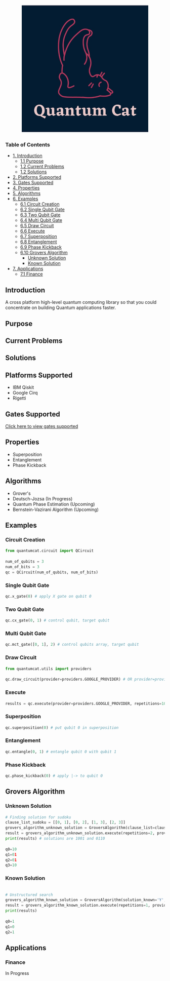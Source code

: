 <h1 align="center">
  <img src="https://github.com/artificial-brain/quantumcat/blob/assets/quantumcat/logo/quantum_cat_logo.jpg?raw=true" alt="Quantum Cat Logo" width="400" height="400" />
</h1>

### Table of Contents

- [1. Introduction](#introduction)
  * [1.1 Purpose](#purpose)
  * [1.2 Current Problems](#current-problems)
  * [1.2 Solutions](#solutions)
- [2. Platforms Supported](#platforms-supported)
- [3. Gates Supported](#gates-supported)
- [4. Properties](#properties)
- [5. Algorithms](#algorithms)
- [6. Examples](#examples)
  * [6.1 Circuit Creation](#circuit-creation)
  * [6.2 Single Qubit Gate](#single-qubit-gate)
  * [6.3 Two Qubit Gate](#two-qubit-gate)
  * [6.4 Multi Qubit Gate](#multi-qubit-gate)
  * [6.5 Draw Circuit](#draw-circuit)
  * [6.6 Execute](#execute)
  * [6.7 Superposition](#superposition)
  * [6.8 Entanglement](#entanglement)
  * [6.9 Phase Kickback](#phase-kickback)
  * [6.10 Grovers Algorithm](#grovers-algorithm)
    + [Unknown Solution](#unknown-solution)
    + [Known Solution](#known-solution)
- [7. Applications](#applications)
   * [7.1 Finance](#finance)


## Introduction
A cross platform high-level quantum computing library so that you could concentrate on building Quantum applications faster.
## Purpose
## Current Problems
## Solutions
## Platforms Supported
* IBM Qiskit
* Google Cirq
* Rigetti
## Gates Supported
[Click here to view gates supported](https://sheet.zoho.com/sheet/published/nvlfe4b782cabaa524276ab9a44e270d800b2?mode=html)
## Properties
  * Superposition
  * Entanglement
  * Phase Kickback
## Algorithms
* Grover's
* Deutsch-Jozsa (In Progress)
* Quantum Phase Estimation (Upcoming)
* Bernstein-Vazirani Algorithm (Upcoming)
## Examples
### Circuit Creation
```python
from quantumcat.circuit import QCircuit

num_of_qubits = 3
num_of_bits = 3
qc = QCircuit(num_of_qubits, num_of_bits)
```
### Single Qubit Gate
```python
qc.x_gate(0) # apply X gate on qubit 0
```
### Two Qubit Gate
```python
qc.cx_gate(0, 1) # control qubit, target qubit
```
### Multi Qubit Gate
```python
qc.mct_gate([0, 1], 2) # control qubits array, target qubit
```
### Draw Circuit
```python
from quantumcat.utils import providers

qc.draw_circuit(provider=providers.GOOGLE_PROVIDER) # OR provider=providers.IBM_PROVIDER, For IBM Qiskit
```
### Execute
```python
results = qc.execute(provider=providers.GOOGLE_PROVIDER, repetitions=1024) # OR provider=providers.IBM_PROVIDER, For IBM Qiskit
```
### Superposition
```python
qc.superposition(0) # put qubit 0 in superposition
```
### Entanglement
```python
qc.entangle(0, 1) # entangle qubit 0 with qubit 1
```
### Phase Kickback
```python
qc.phase_kickback(0) # apply |-> to qubit 0
```
## Grovers Algorithm
### Unknown Solution
```python
# Finding solution for sudoku
clause_list_sudoku = [[0, 1], [0, 2], [1, 3], [2, 3]]
grovers_algorithm_unknown_solution = GroversAlgorithm(clause_list=clause_list_sudoku, flip_output=True, solution_known='N')
result = grovers_algorithm_unknown_solution.execute(repetitions=2, provider=providers.GOOGLE_PROVIDER) # OR provider=providers.IBM_PROVIDER, For IBM Qiskit
print(results) # solutions are 1001 and 0110

q0=10
q1=01
q2=01
q3=10
```

### Known Solution
```python

# Unstructured search
grovers_algorithm_known_solution = GroversAlgorithm(solution_known='Y', search_keyword=101)
result = grovers_algorithm_known_solution.execute(repetitions=1, provider=providers.GOOGLE_PROVIDER) # OR provider=providers.IBM_PROVIDER, For IBM Qiskit
print(results)

q0=1
q1=0
q2=1
```
## Applications
### Finance
In Progress
